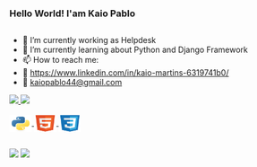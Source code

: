 ### Hello World! I'am Kaio Pablo
##
- 🔭 I’m currently working as Helpdesk
- 🌱 I’m currently learning about Python and Django Framework
- 📫 How to reach me:
-   🔗 https://www.linkedin.com/in/kaio-martins-6319741b0/
-   🔗 kaiopablo44@gmail.com

<div>
  <a href="https://beacons.ai/Dhaxx">
  <img height="180em" src="https://github-readme-stats.vercel.app/api?username=Dhaxx&show_icons=true&theme=dark&include_all_commits=true&count_private=true"/>
  <img height="180em" src="https://github-readme-stats.vercel.app/api/top-langs/?username=Dhaxx&layout=compact&langs_count=16&theme=dark"/>
</div>

<div style="display: inline_block"><br>
  <img align="center" alt="Python" height="30" width="40" src="https://raw.githubusercontent.com/devicons/devicon/master/icons/python/python-original.svg">
  <img align="center" alt="HTML" height="30" width="40" src="https://raw.githubusercontent.com/devicons/devicon/master/icons/html5/html5-original.svg">
  <img align="center" alt="CSS" height="30" width="40" src="https://raw.githubusercontent.com/devicons/devicon/master/icons/css3/css3-original.svg">
</div>

##

<div>
  <a href="https://www.linkedin.com/in/kaio-martins-6319741b0/" target="_blank"><img src="https://img.shields.io/badge/-LinkedIn-%230077B5?style=for-the-badge&logo=linkedin&logoColor=white" target="_blank"></a>
  <a href = "mailto:kaiopablo44@gmail.com"><img src="https://img.shields.io/badge/-Gmail-%23333?style=for-the-badge&logo=gmail&logoColor=white" target="_blank"></a>
</div>
